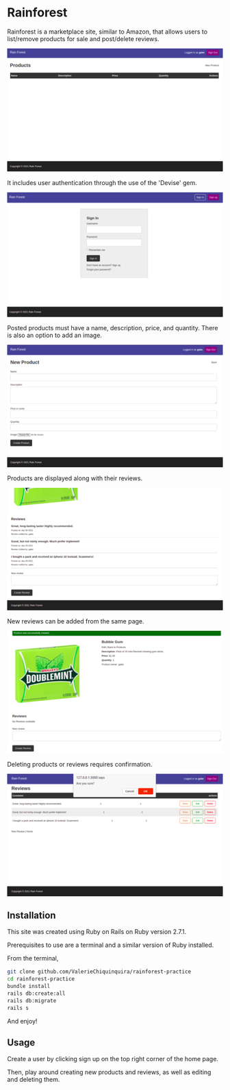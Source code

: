 # Rainforest
Rainforest is a marketplace site, similar to Amazon, that allows users to list/remove products for sale and post/delete reviews.

![home-page](./screenshots/1.png)

It includes user authentication through the use of the 'Devise' gem.

![login-page](./screenshots/2.png)

Posted products must have a name, description, price, and quantity. There is also an option to add an image.

![add-product](./screenshots/3.png)

Products are displayed along with their reviews.

![product-page](./screenshots/5.png)

New reviews can be added from the same page.

![new-review](./screenshots/4.png)

Deleting products or reviews requires confirmation.

![delete-confirmation](./screenshots/6.png)

## Installation
This site was created using Ruby on Rails on Ruby version 2.7.1.

Prerequisites to use are a terminal and a similar version of Ruby installed.

From the terminal,
```bash
git clone github.com/ValerieChiquinquira/rainforest-practice
cd rainforest-practice
bundle install
rails db:create:all
rails db:migrate
rails s
```
And enjoy!

## Usage
Create a user by clicking sign up on the top right corner of the home page.

Then, play around creating new products and reviews, as well as editing and deleting them.
